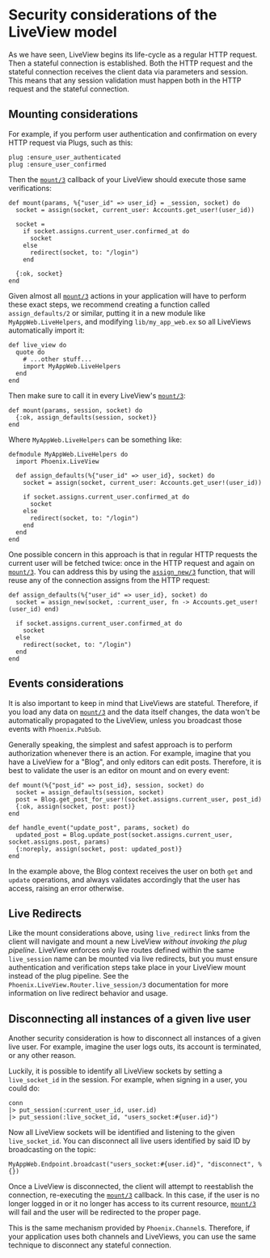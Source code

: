 # Security considerations of the LiveView model

As we have seen, LiveView begins its life-cycle as a regular HTTP request.
Then a stateful connection is established. Both the HTTP request and
the stateful connection receives the client data via parameters and session.
This means that any session validation must happen both in the HTTP request
and the stateful connection.

## Mounting considerations

For example, if you perform user authentication and confirmation on every
HTTP request via Plugs, such as this:

    plug :ensure_user_authenticated
    plug :ensure_user_confirmed

Then the [`mount/3`](`c:Phoenix.LiveView.mount/3`) callback of your LiveView
should execute those same verifications:

    def mount(params, %{"user_id" => user_id} = _session, socket) do
      socket = assign(socket, current_user: Accounts.get_user!(user_id))

      socket =
        if socket.assigns.current_user.confirmed_at do
          socket
        else
          redirect(socket, to: "/login")
        end

      {:ok, socket}
    end

Given almost all [`mount/3`](`c:Phoenix.LiveView.mount/3`) actions in your
application will have to perform these exact steps, we recommend creating a
function called `assign_defaults/2` or similar, putting it in a new module like
`MyAppWeb.LiveHelpers`, and modifying `lib/my_app_web.ex` so all
LiveViews automatically import it:

    def live_view do
      quote do
        # ...other stuff...
        import MyAppWeb.LiveHelpers
      end
    end

Then make sure to call it in every LiveView's [`mount/3`](`c:Phoenix.LiveView.mount/3`):

    def mount(params, session, socket) do
      {:ok, assign_defaults(session, socket)}
    end

Where `MyAppWeb.LiveHelpers` can be something like:

    defmodule MyAppWeb.LiveHelpers do
      import Phoenix.LiveView

      def assign_defaults(%{"user_id" => user_id}, socket) do
        socket = assign(socket, current_user: Accounts.get_user!(user_id))

        if socket.assigns.current_user.confirmed_at do
          socket
        else
          redirect(socket, to: "/login")
        end
      end
    end

One possible concern in this approach is that in regular HTTP requests the
current user will be fetched twice: once in the HTTP request and again on
[`mount/3`](`c:Phoenix.LiveView.mount/3`). You can address this by using the
[`assign_new/3`](`Phoenix.LiveView.assign_new/3`) function, that will
reuse any of the connection assigns from the HTTP request:

    def assign_defaults(%{"user_id" => user_id}, socket) do
      socket = assign_new(socket, :current_user, fn -> Accounts.get_user!(user_id) end)

      if socket.assigns.current_user.confirmed_at do
        socket
      else
        redirect(socket, to: "/login")
      end
    end

## Events considerations

It is also important to keep in mind that LiveViews are stateful. Therefore,
if you load any data on [`mount/3`](`c:Phoenix.LiveView.mount/3`) and the data
itself changes, the data won't be automatically propagated to the LiveView,
unless you broadcast those events with `Phoenix.PubSub`.

Generally speaking, the simplest and safest approach is to perform authorization
whenever there is an action. For example, imagine that you have a LiveView
for a "Blog", and only editors can edit posts. Therefore, it is best to validate
the user is an editor on mount and on every event:

    def mount(%{"post_id" => post_id}, session, socket) do
      socket = assign_defaults(session, socket)
      post = Blog.get_post_for_user!(socket.assigns.current_user, post_id)
      {:ok, assign(socket, post: post)}
    end

    def handle_event("update_post", params, socket) do
      updated_post = Blog.update_post(socket.assigns.current_user, socket.assigns.post, params)
      {:noreply, assign(socket, post: updated_post)}
    end

In the example above, the Blog context receives the user on both `get` and
`update` operations, and always validates accordingly that the user has access,
raising an error otherwise.

## Live Redirects

Like the mount considerations above, using `live_redirect` links from the client
will navigate and mount a new LiveView *without invoking the plug pipeline*. LiveView
enforces only live routes defined within the same `live_session` name can be mounted via
live redirects, but you must ensure authentication and verification steps take place
in your LiveView mount instead of the plug pipeline. See the
`Phoenix.LiveView.Router.live_session/3` documentation for more information on
live redirect behavior and usage.

## Disconnecting all instances of a given live user

Another security consideration is how to disconnect all instances of a given
live user. For example, imagine the user logs outs, its account is terminated,
or any other reason.

Luckily, it is possible to identify all LiveView sockets by setting a `live_socket_id`
in the session. For example, when signing in a user, you could do:

    conn
    |> put_session(:current_user_id, user.id)
    |> put_session(:live_socket_id, "users_socket:#{user.id}")

Now all LiveView sockets will be identified and listening to the given
`live_socket_id`. You can disconnect all live users identified by said
ID by broadcasting on the topic:

    MyAppWeb.Endpoint.broadcast("users_socket:#{user.id}", "disconnect", %{})

Once a LiveView is disconnected, the client will attempt to reestablish
the connection, re-executing the [`mount/3`](`c:Phoenix.LiveView.mount/3`) callback.
In this case, if the user is no longer logged in or it no longer has access to its
current resource, [`mount/3`](`c:Phoenix.LiveView.mount/3`) will fail and the user
will be redirected to the proper page.

This is the same mechanism provided by `Phoenix.Channel`s. Therefore, if
your application uses both channels and LiveViews, you can use the same
technique to disconnect any stateful connection.
